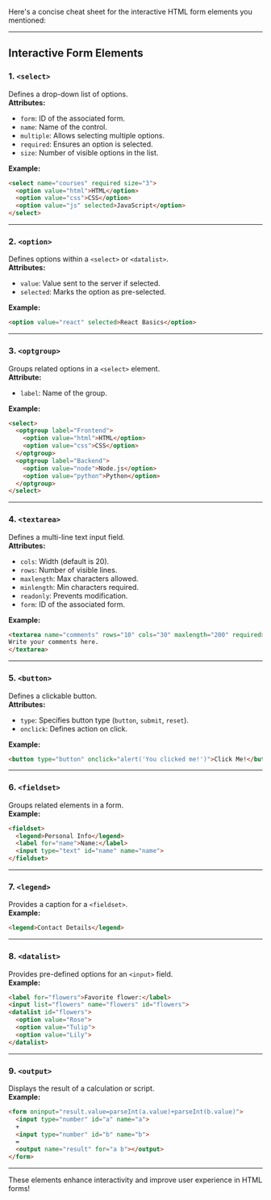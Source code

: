 Here's a concise cheat sheet for the interactive HTML form elements you mentioned:

---

## **Interactive Form Elements**

### 1. **`<select>`**  
Defines a drop-down list of options.  
**Attributes:**  
- `form`: ID of the associated form.  
- `name`: Name of the control.  
- `multiple`: Allows selecting multiple options.  
- `required`: Ensures an option is selected.  
- `size`: Number of visible options in the list.  

**Example:**  
```html
<select name="courses" required size="3">
  <option value="html">HTML</option>
  <option value="css">CSS</option>
  <option value="js" selected>JavaScript</option>
</select>
```

---

### 2. **`<option>`**  
Defines options within a `<select>` or `<datalist>`.  
**Attributes:**  
- `value`: Value sent to the server if selected.  
- `selected`: Marks the option as pre-selected.  

**Example:**  
```html
<option value="react" selected>React Basics</option>
```

---

### 3. **`<optgroup>`**  
Groups related options in a `<select>` element.  
**Attribute:**  
- `label`: Name of the group.  

**Example:**  
```html
<select>
  <optgroup label="Frontend">
    <option value="html">HTML</option>
    <option value="css">CSS</option>
  </optgroup>
  <optgroup label="Backend">
    <option value="node">Node.js</option>
    <option value="python">Python</option>
  </optgroup>
</select>
```

---

### 4. **`<textarea>`**  
Defines a multi-line text input field.  
**Attributes:**  
- `cols`: Width (default is 20).  
- `rows`: Number of visible lines.  
- `maxlength`: Max characters allowed.  
- `minlength`: Min characters required.  
- `readonly`: Prevents modification.  
- `form`: ID of the associated form.  

**Example:**  
```html
<textarea name="comments" rows="10" cols="30" maxlength="200" required>
Write your comments here.
</textarea>
```

---

### 5. **`<button>`**  
Defines a clickable button.  
**Attributes:**  
- `type`: Specifies button type (`button`, `submit`, `reset`).  
- `onclick`: Defines action on click.  

**Example:**  
```html
<button type="button" onclick="alert('You clicked me!')">Click Me!</button>
```

---

### 6. **`<fieldset>`**  
Groups related elements in a form.  
**Example:**  
```html
<fieldset>
  <legend>Personal Info</legend>
  <label for="name">Name:</label>
  <input type="text" id="name" name="name">
</fieldset>
```

---

### 7. **`<legend>`**  
Provides a caption for a `<fieldset>`.  
**Example:**  
```html
<legend>Contact Details</legend>
```

---

### 8. **`<datalist>`**  
Provides pre-defined options for an `<input>` field.  
**Example:**  
```html
<label for="flowers">Favorite flower:</label>
<input list="flowers" name="flowers" id="flowers">
<datalist id="flowers">
  <option value="Rose">
  <option value="Tulip">
  <option value="Lily">
</datalist>
```

---

### 9. **`<output>`**  
Displays the result of a calculation or script.  
**Example:**  
```html
<form oninput="result.value=parseInt(a.value)+parseInt(b.value)">
  <input type="number" id="a" name="a">
  +
  <input type="number" id="b" name="b">
  =
  <output name="result" for="a b"></output>
</form>
```

---

These elements enhance interactivity and improve user experience in HTML forms!
